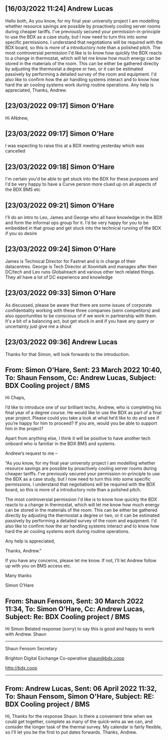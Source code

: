 ## [16/03/2022 11:24] Andrew Lucas

Hello both,
As you know, for my final year university project I am modelling whether resource savings are possible by proactively cooling server rooms during cheaper tariffs. I've previously secured your permission-in-principle to use the BDX as a case study, but I now need to turn this into some specific permissions. I understand that negotiations will be required with the BDX board, so this is more of a introductory note than a polished pitch.
The most controversial permission I'd like is to know how quickly the BDX reacts to a change in thermostat, which will let me know how much energy can be stored in the materials of the room. This can be either be gathered directly by adjusting the thermostat a degree or two, or it can be estimated passively by performing a detailed survey of the room and equipment. I'd also like to confirm how the air handling systems interact and to know how hard the air cooling systems work during routine operations.
Any help is appreciated,
Thanks, Andrew.

## [23/03/2022 09:17] Simon O'Hare

Hi ANdrew,

## [23/03/2022 09:17] Simon O'Hare

I was expecting to raise this at a BDX meeting yesterday which was cancelled

## [23/03/2022 09:18] Simon O'Hare

I'm certain you'd be able to get stuck into the BDX for these purposes and I'd be very happy to have a Curve person more clued up on all aspects of the BDX BMS etc

## [23/03/2022 09:21] Simon O'Hare

I'll do an intro to Leo, James and George who all have knowledge in the BDX and form the informal ops group for it. I'd be very happy for you to be embedded in that group and get stuck into the technical running of the BDX if you so desire

## [23/03/2022 09:24] Simon O'Hare

James is Technical Director for Fastnet and is in charge of their datacentres. George is Tech Director at Xoomtalk and manages after their DC/tech and Leo runs Globalreach and various other tech related things. They all have a lot of DC experience and knowledge

## [23/03/2022 09:33] Simon O'Hare

As discussed, please be aware that there are some issues of corporate confidentiality working with these three companies (semi competitors) and also opportunities to be conscious of if we work in partnership with them. It's a bit of a balancing act, but get stuck in and if you have any query or uncertainty just give me a shout

## [23/03/2022 09:36] Andrew Lucas

Thanks for that Simon, will look forwards to the introduction.

## From: Simon O'Hare, Sent: 23 March 2022 10:40, To: Shaun Fensom, Cc: Andrew Lucas, Subject: BDX Cooling project / BMS

Hi Chaps,

I’d like to introduce one of our brilliant techs, Andrew, who is completing his final year of a degree course. He would like to use the BDX as part of a final year project. Please could you take a look at what he’d like to do and see if you’re happy for him to proceed? If you are, would you be able to support him in the project?

Apart from anything else, I think it will be positive to have another tech onboard who is familiar in the BDX BMS and systems.

Andrew’s request to me –

“As you know, for my final year university project I am modelling whether resource savings are possible by proactively cooling server rooms during cheaper tariffs. I've previously secured your permission-in-principle to use the BDX as a case study, but I now need to turn this into some specific permissions. I understand that negotiations will be required with the BDX board, so this is more of a introductory note than a polished pitch.

The most controversial permission I'd like is to know how quickly the BDX reacts to a change in thermostat, which will let me know how much energy can be stored in the materials of the room. This can be either be gathered directly by adjusting the thermostat a degree or two, or it can be estimated passively by performing a detailed survey of the room and equipment. I'd also like to confirm how the air handling systems interact and to know how hard the air cooling systems work during routine operations.

Any help is appreciated,

Thanks, Andrew.”

If you have any concerns, please let me know. If not, I’ll let Andrew follow up with you on BMS access etc.

Many thanks

Simon O’Hare

## From: Shaun Fensom, Sent: 30 March 2022 11:34, To: Simon O'Hare, Cc: Andrew Lucas, Subject: Re: BDX Cooling project / BMS

Hi Simon
Belated response (sorry) to say this is good and happy to work with Andrew.
Shaun

_______________________________

Shaun Fensom
Secretary

Brighton Digital Exchange Co-operative
shaun@bdx.coop

http://bdx.coop

______________________________

## From: Andrew Lucas, Sent: 06 April 2022 11:32, To: Shaun Fensom, Simon O'Hare, Subject: RE: BDX Cooling project / BMS

Hi,
Thanks for the response Shaun. Is there a convenient time when we could get together, complete as many of the quick-wins as we can, and conisder the longer task of the thermal survey.
My calendar is fairly flexible, so I'll let you be the first to put dates forwards.
Thanks, Andrew.
